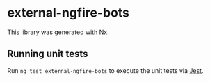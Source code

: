 # external-ngfire-bots

This library was generated with [Nx](https://nx.dev).

## Running unit tests

Run `ng test external-ngfire-bots` to execute the unit tests via [Jest](https://jestjs.io).
